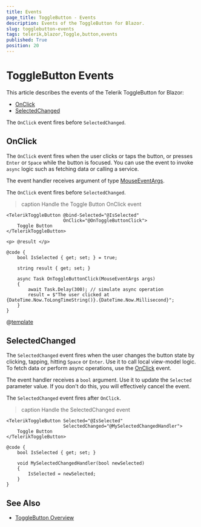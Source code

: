 ```yaml
---
title: Events
page_title: ToggleButton - Events
description: Events of the ToggleButton for Blazor.
slug: togglebutton-events
tags: telerik,blazor,Toggle,button,events
published: True
position: 20
---
```


# ToggleButton Events

This article describes the events of the Telerik ToggleButton for Blazor:

* [OnClick](#onclick)
* [SelectedChanged](#selectedchanged)

The `OnClick` event fires before `SelectedChanged`.

## OnClick 

The `OnClick` event fires when the user clicks or taps the button, or presses `Enter` or `Space` while the button is focused. You can use the event to invoke `async` logic such as fetching data or calling a service.

The event handler receives argument of type [MouseEventArgs](https://docs.microsoft.com/en-us/dotnet/api/microsoft.aspnetcore.components.web.mouseeventargs).

The `OnClick` event fires before `SelectedChanged`.

>caption Handle the Toggle Button OnClick event

````RAZOR
<TelerikToggleButton @bind-Selected="@IsSelected"
                     OnClick="@OnToggleButtonClick">
    Toggle Button
</TelerikToggleButton>

<p> @result </p>

@code {
    bool IsSelected { get; set; } = true;

    string result { get; set; }

    async Task OnToggleButtonClick(MouseEventArgs args)
    {
        await Task.Delay(300); // simulate async operation
        result = $"The user clicked at {DateTime.Now.ToLongTimeString()}.{DateTime.Now.Millisecond}";
    }
}
````

@[template](/_contentTemplates/common/general-info.md#event-callback-can-be-async)

## SelectedChanged

The `SelectedChanged` event fires when the user changes the button state by clicking, tapping, hitting `Space` or `Enter`. Use it to call local view-model logic. To fetch data or perform async operations, use the [OnClick](#onclick) event.

The event handler receives a `bool` argument. Use it to update the `Selected` parameter value. If you don't do this, you will effectively cancel the event.

The `SelectedChanged` event fires after `OnClick`.

>caption Handle the SelectedChanged event

````RAZOR
<TelerikToggleButton Selected="@IsSelected"
                     SelectedChanged="@MySelectedChangedHandler">
    Toggle Button
</TelerikToggleButton>

@code {
    bool IsSelected { get; set; }

    void MySelectedChangedHandler(bool newSelected)
    {
        IsSelected = newSelected;
    }
}
````

## See Also

* [ToggleButton Overview](slug:togglebutton-overview)
